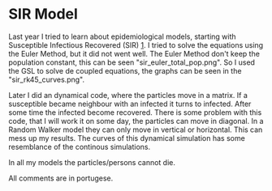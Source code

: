 # SIR Model

Last year I tried to learn about epidemiological models, starting with Susceptible Infectious Recovered (SIR) [1](https://en.wikipedia.org/wiki/Compartmental_models_in_epidemiology). I tried to solve the equations using the Euler Method, but it did not went well. The Euler Method don't keep the population constant, this can be seen "sir_euler_total_pop.png". So I used the GSL to solve de coupled equations, the graphs can be seen in the "sir_rk45_curves.png". 

Later I did an dynamical code, where the particles move in a matrix. If a susceptible became neighbour with an infected it turns to infected. After some time the infected become recovered. There is some problem with this code, that I will work it on some day, the particles can move in diagonal. In a Random Walker model they can only move in vertical or horizontal. This can mess up my results. The curves of this dynamical simulation has some resemblance of the continous simulations.

In all my models the particles/persons cannot die. 

All comments are in portugese.
